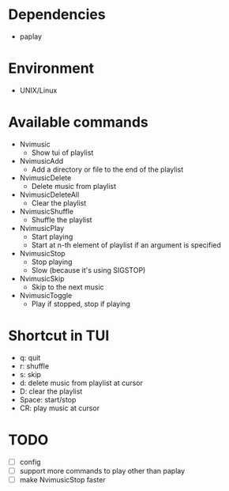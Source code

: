 # Dependencies
- paplay

# Environment
- UNIX/Linux

# Available commands
- Nvimusic
    - Show tui of playlist
- NvimusicAdd
    - Add a directory or file to the end of the playlist
- NvimusicDelete
    - Delete music from playlist
- NvimusicDeleteAll
    - Clear the playlist
- NvimusicShuffle
    - Shuffle the playlist
- NvimusicPlay
    - Start playing
    - Start at n-th element of playlist if an argument is specified
- NvimusicStop
    - Stop playing
    - Slow (because it's using SIGSTOP)
- NvimusicSkip
    - Skip to the next music
- NvimusicToggle
    - Play if stopped, stop if playing

# Shortcut in TUI
- q: quit
- r: shuffle
- s: skip
- d: delete music from playlist at cursor
- D: clear the playlist
- Space: start/stop
- CR: play music at cursor

# TODO
- [ ] config
- [ ] support more commands to play other than paplay
- [ ] make NvimusicStop faster
